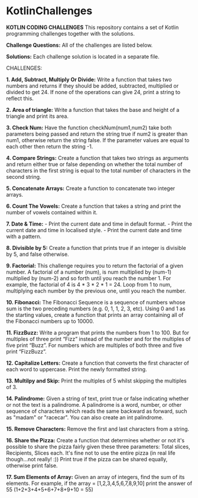 # KotlinChallenges



**KOTLIN CODING CHALLENGES**
This repository contains a set of Kotlin programming challenges together with the solutions.

**Challenge Questions:**
All of the challenges are listed below.

**Solutions:**
Each challenge solution is located in a separate file.

CHALLENGES:

**1.  Add, Subtract, Multiply Or Divide:**
    Write a function that takes two numbers and returns if they should be added, subtracted, 
    multiplied or divided to get 24. If none of the operations can give 24, print a 
    string to reflect this.

**2.  Area of triangle:**
    Write a function that takes the base and height of a triangle and print its area.
   
**3.  Check Num:** 
    Have the function checkNum(num1,num2) take both parameters being passed and return the 
    string true if num2 is greater than num1, otherwise return the string false.
    If the parameter values are equal to each other then return the string -1.

**4.  Compare Strings:**
    Create a function that takes two strings as arguments and return either true or false 
    depending on whether the total number of characters in the first string is equal to the 
    total number of characters in the second string.

**5.  Concatenate Arrays:**
    Create a function to concatenate two integer arrays.

**6.  Count The Vowels:**
    Create a function that takes a string and print the number of vowels contained within it.
    
**7.  Date & Time:**
    - Print the current date and time in default format.
    - Print the current date and time in localised style.
    - Print the current date and time with a pattern.
 
**8.  Divisible by 5:**
    Create a function that prints true if an integer is divisible by 5, and false otherwise.

**9.  Factorial:**
    This challenge requires you to return the factorial of a given number. A factorial of a number 
    (num), is num multiplied by (num-1) multiplied by (num-2) and so forth until you reach the number 1. 
    For example, the factorial of 4 is 4 * 3 * 2 * 1 = 24. Loop from 1 to num, multiplying each number by 
    the previous one, until you reach the number.
 
**10. Fibonacci:**
    The Fibonacci Sequence is a sequence of numbers whose sum is the two preceding numbers (e.g. 0, 1, 1, 2, 3, etc). 
    Using 0 and 1 as the starting values, create a function that prints an array containing all of the Fibonacci 
    numbers up to 10000.

**11. FizzBuzz:**
    Write a program that prints the numbers from 1 to 100. But for multiples of three print “Fizz” instead of 
    the number and for the multiples of five print “Buzz”. For numbers which are multiples of both three and five 
    print “FizzBuzz”.

**12. Capitalize Letters:** 
    Create a function that converts the first character of each word to uppercase. Print the newly formatted string.
    
**13. Multilpy and Skip:**
    Print the multiples of 5 whilst skipping the multiples of 3.
   
**14. Palindrome:**
    Given a string of text, print true or false indicating whether or not the text is a palindrome. 
    A palindrome is a word, number, or other sequence of characters which reads the same backward as forward, 
    such as "madam" or "racecar". You can also create an int palindrome.

**15. Remove Characters:**
    Remove the first and last characters from a string.
    
**16. Share the Pizza:**
    Create a function that determines whether or not it's possible to share the pizza fairly given these three
    parameters:
    Total slices, Recipients, Slices each.
    It's fine not to use the entire pizza (in real life though...not really! :))
    Print true if the pizza can be shared equally, otherwise print false.  

**17. Sum Elements of Array:**
    Given an array of integers, find the sum of its elements.
    For example, if the array = [1,2,3,4,5,6,7,8,9,10] print the answer of 55 (1+2+3+4+5+6+7+8+9+10 = 55)
